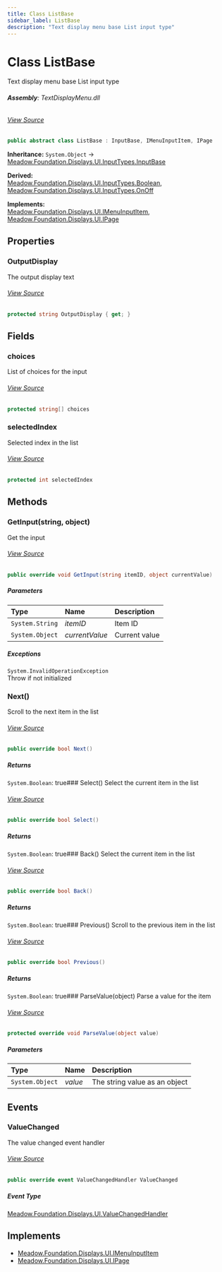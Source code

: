 ```yaml
---
title: Class ListBase
sidebar_label: ListBase
description: "Text display menu base List input type"
---
```

# Class ListBase
Text display menu base List input type

###### **Assembly**: TextDisplayMenu.dll
###### [View Source](https://github.com/WildernessLabs/Meadow.Foundation.git/blob/develop/Source/Meadow.Foundation.Libraries_and_Frameworks/Displays.TextDisplayMenu/Driver/InputTypes/ListBase.cs#L8)
```csharp title="Declaration"
public abstract class ListBase : InputBase, IMenuInputItem, IPage
```
**Inheritance:** `System.Object` -> [Meadow.Foundation.Displays.UI.InputTypes.InputBase](../Meadow.Foundation.Displays.UI.InputTypes/InputBase)

**Derived:**  
[Meadow.Foundation.Displays.UI.InputTypes.Boolean](../Meadow.Foundation.Displays.UI.InputTypes/Boolean), [Meadow.Foundation.Displays.UI.InputTypes.OnOff](../Meadow.Foundation.Displays.UI.InputTypes/OnOff)

**Implements:**  
[Meadow.Foundation.Displays.UI.IMenuInputItem](../Meadow.Foundation.Displays.UI/IMenuInputItem), [Meadow.Foundation.Displays.UI.IPage](../Meadow.Foundation.Displays.UI/IPage)

## Properties
### OutputDisplay
The output display text
###### [View Source](https://github.com/WildernessLabs/Meadow.Foundation.git/blob/develop/Source/Meadow.Foundation.Libraries_and_Frameworks/Displays.TextDisplayMenu/Driver/InputTypes/ListBase.cs#L28)
```csharp title="Declaration"
protected string OutputDisplay { get; }
```
## Fields
### choices
List of choices for the input
###### [View Source](https://github.com/WildernessLabs/Meadow.Foundation.git/blob/develop/Source/Meadow.Foundation.Libraries_and_Frameworks/Displays.TextDisplayMenu/Driver/InputTypes/ListBase.cs#L13)
```csharp title="Declaration"
protected string[] choices
```
### selectedIndex
Selected index in the list
###### [View Source](https://github.com/WildernessLabs/Meadow.Foundation.git/blob/develop/Source/Meadow.Foundation.Libraries_and_Frameworks/Displays.TextDisplayMenu/Driver/InputTypes/ListBase.cs#L18)
```csharp title="Declaration"
protected int selectedIndex
```
## Methods
### GetInput(string, object)
Get the input
###### [View Source](https://github.com/WildernessLabs/Meadow.Foundation.git/blob/develop/Source/Meadow.Foundation.Libraries_and_Frameworks/Displays.TextDisplayMenu/Driver/InputTypes/ListBase.cs#L42)
```csharp title="Declaration"
public override void GetInput(string itemID, object currentValue)
```

##### Parameters

| Type | Name | Description |
|:--- |:--- |:--- |
| `System.String` | *itemID* | Item ID |
| `System.Object` | *currentValue* | Current value |


##### Exceptions

`System.InvalidOperationException`  
Throw if not initialized
### Next()
Scroll to the next item in the list
###### [View Source](https://github.com/WildernessLabs/Meadow.Foundation.git/blob/develop/Source/Meadow.Foundation.Libraries_and_Frameworks/Displays.TextDisplayMenu/Driver/InputTypes/ListBase.cs#L60)
```csharp title="Declaration"
public override bool Next()
```

##### Returns

`System.Boolean`: true### Select()
Select the current item in the list
###### [View Source](https://github.com/WildernessLabs/Meadow.Foundation.git/blob/develop/Source/Meadow.Foundation.Libraries_and_Frameworks/Displays.TextDisplayMenu/Driver/InputTypes/ListBase.cs#L74)
```csharp title="Declaration"
public override bool Select()
```

##### Returns

`System.Boolean`: true### Back()
Select the current item in the list
###### [View Source](https://github.com/WildernessLabs/Meadow.Foundation.git/blob/develop/Source/Meadow.Foundation.Libraries_and_Frameworks/Displays.TextDisplayMenu/Driver/InputTypes/ListBase.cs#L84)
```csharp title="Declaration"
public override bool Back()
```

##### Returns

`System.Boolean`: true### Previous()
Scroll to the previous item in the list
###### [View Source](https://github.com/WildernessLabs/Meadow.Foundation.git/blob/develop/Source/Meadow.Foundation.Libraries_and_Frameworks/Displays.TextDisplayMenu/Driver/InputTypes/ListBase.cs#L94)
```csharp title="Declaration"
public override bool Previous()
```

##### Returns

`System.Boolean`: true### ParseValue(object)
Parse a value for the item
###### [View Source](https://github.com/WildernessLabs/Meadow.Foundation.git/blob/develop/Source/Meadow.Foundation.Libraries_and_Frameworks/Displays.TextDisplayMenu/Driver/InputTypes/ListBase.cs#L108)
```csharp title="Declaration"
protected override void ParseValue(object value)
```

##### Parameters

| Type | Name | Description |
|:--- |:--- |:--- |
| `System.Object` | *value* | The string value as an object |

## Events
### ValueChanged
The value changed event handler
###### [View Source](https://github.com/WildernessLabs/Meadow.Foundation.git/blob/develop/Source/Meadow.Foundation.Libraries_and_Frameworks/Displays.TextDisplayMenu/Driver/InputTypes/ListBase.cs#L23)
```csharp title="Declaration"
public override event ValueChangedHandler ValueChanged
```
##### Event Type
[Meadow.Foundation.Displays.UI.ValueChangedHandler](../Meadow.Foundation.Displays.UI/ValueChangedHandler)

## Implements

* [Meadow.Foundation.Displays.UI.IMenuInputItem](../Meadow.Foundation.Displays.UI/IMenuInputItem)
* [Meadow.Foundation.Displays.UI.IPage](../Meadow.Foundation.Displays.UI/IPage)
